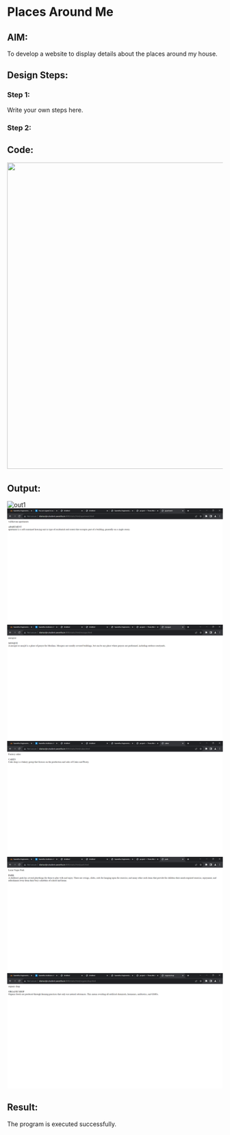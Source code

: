 # Places Around Me
## AIM:
To develop a website to display details about the places around my house.

## Design Steps:

### Step 1:
Write your own steps here.
### Step 2:

## Code:
<!DOCTYPE html>
<html>
<head>
    <title>places around me</title>
</head>
<body>
<img id="Image-Maps-Com-image-maps-2023-07-25-035913" src="lazarnagar.png" border="0" width="1363" height="714" orgWidth="1363" orgHeight="714" usemap="#image-maps-2023-07-25-035913" alt="" />
<map name="image-maps-2023-07-25-035913" id="ImageMapsCom-image-maps-2023-07-25-035913">
<area  alt="" title="cakes" href="cakes.html" shape="rect" coords="264,430,328,486" style="outline:none;" target="_self"     />
<area  alt="" title="apartment" href="apartment.html" shape="rect" coords="759,6,833,77" style="outline:none;" target="_self"     />
<area  alt="" title="organicshop" href="organicshop.html" shape="rect" coords="399,412,473,483" style="outline:none;" target="_self"     />
<area  alt="" title="mosque" href="mosque.html" shape="rect" coords="998,327,1072,398" style="outline:none;" target="_self"     />
<area  alt="" title="park" href="park.html" shape="rect" coords="245,21,319,92" style="outline:none;" target="_self"     />
<area shape="rect" coords="1361,712,1363,714" alt="Image Map" style="outline:none;" title="Image Map" href="https://www.image-maps.com/" />
</map>    
</body>
</html>

## Output:
![out1](out1.png)
![out2](out2.png)
![out3](out3.png)
![out4](out4.png)
![out6](out5.png)
![out6](out6.png)



## Result:
The program is executed successfully.